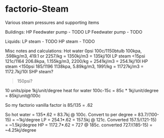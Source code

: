 factorio-Steam
==============

Various steam pressures and supporting items

Buildings:
HP Feedwater pump - TODO
LP Feedwater pump - TODO

Liquids:
LP steam - TODO
HP steam - TODO

Misc notes and calculations:
Hot water
0psi 100c/1150btulb		100kpa, .598kg/m3, 419.1 or 2257/kg = 1350kj/m3 = 135kj/10l
LP steam
<15psi 121c/1164		206.8kpa, 1.155kg/m3, 2200/kg = 2541kj/m3 = 254.1kj/10l
HP steam
<150psi 185/1196		1138kpa, 5.89kg/m3, 1991/kg = 11727kj/m3 = 1172.7kj/10l
SHP steam?
>150psi?


10 units/pipe
1kj/unit/degree heat for water
100c-15c = 85c * 1kj/unit/degree = 85kj/unit@100c

So my factorio vanilla factor is 85/135 = .62

So hot water = 135*.62 = 83.7kj @ 100c. Convert to per degree = 83.7/(100-15) = ~1kj/degree
LP = 254.1*.62 = 157.5kj @ 121c. Converted 157.5/(121-15) = ~1.5kj/degree
HP = 1172.7*.62 = 727 @ 185c. converted 727/(185-15) = ~4.25kj/degree

